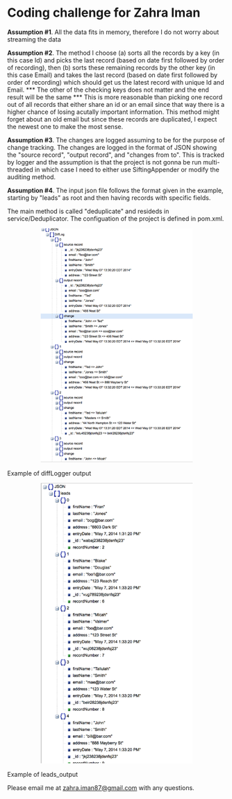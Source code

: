 # Coding challenge for Zahra Iman

**Assumption #1**. All the data fits in memory, therefore I do not worry about streaming the data 

**Assumption #2**. The method I choose 
	(a) sorts all the records by  a key (in this case Id) and picks the last record (based on date first followed by order of recording), then 
	(b) sorts these remaining records by the other key (in this case Email) and takes the last record (based on date first followed by order of recording) which should get us the latest record with unique Id and Email.
	*** The other of the checking keys does not matter and the end result will be the same
	*** This is more reasonable than picking one record out of all records that either share an id or an email since that way there is a higher chance of losing acutally important information. This method might forget about an old email but since these records are duplicated, I expect the newest one to make the most sense.

**Assumption #3**. The changes are logged assuming to be for the purpose of change tracking. The changes are logged in the format of JSON showing the "source record", "output record", and "changes from to". This is tracked by logger and the assumption is that the project is not gonna be run multi-threaded in which case I need to either use SiftingAppender or modify the auditing method.

**Assumption #4**. The input json file follows the format given in the example, starting by "leads" as root and then having records with specific fields.

The main method is called "deduplicate" and resideds in service/Deduplicator.
The configuation of the project is defined in pom.xml.

<p align="center">
  <img src="data/changeLog.png" width="350"  alt="Example of diffLogger output"/>
  <figcaption>Example of diffLogger output</figcaption>
</p>
<p align="center">
  <img src="data/leads_output.png" width="350" alt="Example of leads_output"/>
  <figcaption>Example of leads_output</figcaption>
</p>

Please email me at zahra.iman87@gmail.com with any questions.

